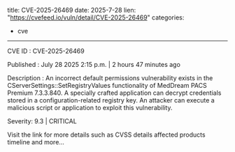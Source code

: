  
title: CVE-2025-26469
date: 2025-7-28
lien: "https://cvefeed.io/vuln/detail/CVE-2025-26469"
categories:
  - cve
---

CVE ID : CVE-2025-26469

Published :  July 28
2025
2:15 p.m. | 2 hours
47 minutes ago

Description : An incorrect default permissions vulnerability exists in the CServerSettings::SetRegistryValues functionality of MedDream PACS Premium 7.3.3.840.
A specially crafted application can decrypt credentials stored in a configuration-related registry key.
An attacker can execute a malicious script or application to exploit this vulnerability.

Severity: 9.3 | CRITICAL

Visit the link for more details
such as CVSS details
affected products
timeline
and more...
